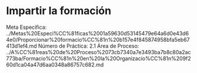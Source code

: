 # Impartir la formación

Meta Específica: ../Metas%20Especi%CC%81ficas%2001a59630d53145479e64a6d0e43d64e0/Proporcionar%20formacio%CC%81n%20b157e4f845874958bfa5eb67413d1ef4.md
Número de Práctica: 2.1
Área de Proceso: ../A%CC%81reas%20de%20Proceso%2073cb7340a7e3493ba7b8c80a2ac773ba/Formacio%CC%81n%20en%20la%20Organizacio%CC%81n%209f260d1ca04a47d6aa0348a86757c682.md